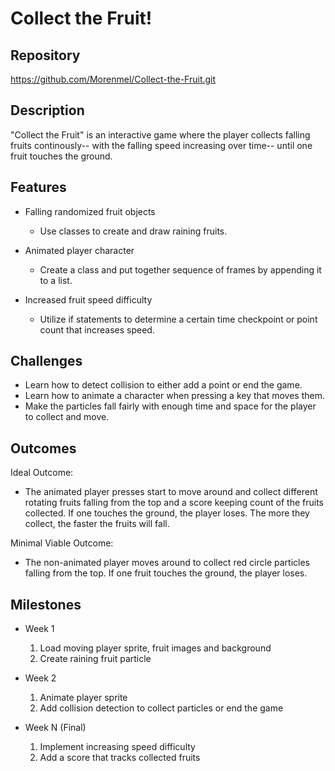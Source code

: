 # Collect the Fruit!

## Repository
https://github.com/Morenmel/Collect-the-Fruit.git

## Description
"Collect the Fruit" is an interactive game where the player collects falling fruits continously-- with the falling speed increasing over time-- until one fruit touches the ground.

## Features
- Falling randomized fruit objects
	- Use classes to create and draw raining fruits.

- Animated player character
	- Create a class and put together sequence of frames by appending it to a list.

- Increased fruit speed difficulty
	- Utilize if statements to determine a certain time checkpoint or point count that increases speed.


## Challenges
- Learn how to detect collision to either add a point or end the game.
- Learn how to animate a character when pressing a key that moves them.
- Make the particles fall fairly with enough time and space for the player to collect and move.

## Outcomes
Ideal Outcome:
- The animated player presses start to move around and collect different rotating fruits falling from the top and a score keeping count of the fruits collected. If one touches the ground, the player loses. The more they collect, the faster the fruits will fall.

Minimal Viable Outcome:
- The non-animated player moves around to collect red circle particles falling from the top. If one fruit touches the ground, the player loses.

## Milestones

- Week 1
  1. Load moving player sprite, fruit images and background
  2. Create raining fruit particle

- Week 2
  1. Animate player sprite
  3. Add collision detection to collect particles or end the game

- Week N (Final)
  1. Implement increasing speed difficulty
  2. Add a score that tracks collected fruits
